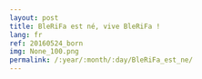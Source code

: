 ```yaml
---
layout: post
title: BleRiFa est né, vive BleRiFa !
lang: fr
ref: 20160524_born
img: None_100.png
permalink: /:year/:month/:day/BleRiFa_est_ne/
---
```

